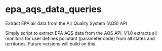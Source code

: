 # epa_aqs_data_queries
Extract EPA air data from the Air Quality System (AQS) API

Simply script to extract EPA AQS data from the AQS API.
V1.0 extracts all monitors for user defines pollutant (parameter code) from all states and territories.
Future versions will build on this
